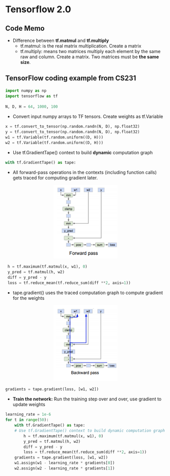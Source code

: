 # Tensorflow 2.0
## Code Memo

- Difference between **tf.matmul** and **tf.multiply**
  - tf.matmul: is the real matrix multiplication. Create a matrix
  - tf.multiply: means two matrices multiply each element by the same raw and column. Create a matrix. Two matrices must be **the same size**.
  

## TensorFlow coding example from CS231

```python
import numpy as np
import tensorflow as tf

N, D, H = 64, 1000, 100
```

- Convert input numpy arrays to TF tensors. Create weights as tf.Variable
```python
x = tf.convert_to_tensor(np.random.randn(N, D), np.float32)
y = tf.convert_to_tensor(np.random.randn(N, D), np.float32)
w1 = tf.Variable(tf.random.uniform((D, H)))
w2 = tf.Variable(tf.random.uniform((D, H)))
```
- Use tf.GradientTape() context to build **dynamic** computation graph
```python
with tf.GradientTape() as tape:
```
- All forward-pass operations in the contexts (including function calls) gets traced for computing gradient later.
<p align="center">
<img src="https://github.com/kkoo1122/Learning-From-cs231/blob/master/image/TF_NN_EX1.png" alt="drawing" width="200"/>
</p>

```python
 h = tf.maximum(tf.matmul(x, w1), 0)
 y_pred = tf.matmul(h, w2)
 diff = y_pred - y
 loss = tf.reduce_mean(tf.reduce_sum(diff **2, axis=1))
 ```
 - tape.gradient() uses the traced computation graph to compute gradient for the weights
 <p align="center">
<img src="https://github.com/kkoo1122/Learning-From-cs231/blob/master/image/TF_NN_back.png" alt="drawing" width="200"/>
</p>

 ```python
 gradients = tape.gradient(loss, [w1, w2])
 ```
- **Train the network:** Run the training step over and over, use gradient to update weights
```python
learning_rate = 1e-6
for t in range(50):
    with tf.GradientTape() as tape:
    # Use tf.GradientTape() context to build dynamic computation graph
        h = tf.maximum(tf.matmul(x, w1), 0)
        y_pred = tf.matmul(h, w2)
        diff = y_pred - y
        loss = tf.reduce_mean(tf.reduce_sum(diff **2, axis=1))
    gradients = tape.gradient(loss, [w1, w2])
    w1.assign(w1 - learning_rate * gradients[0])
    w2.assign(w2 - learning_rate * gradients[1])
```

